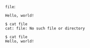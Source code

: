 `file`:

```text example=a
Hello, world!
```

```console example=b
$ cat file
cat: file: No such file or directory
```

```console example=a
$ cat file
Hello, world!
```
